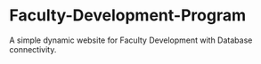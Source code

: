 # Faculty-Development-Program
A simple dynamic website for Faculty Development with Database connectivity.
